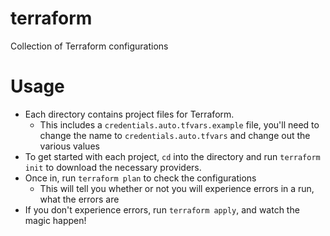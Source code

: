 # terraform
Collection of Terraform configurations

# Usage

 - Each directory contains project files for Terraform.
   - This includes a `credentials.auto.tfvars.example` file, you'll need to change the name to `credentials.auto.tfvars` and change out the various values
 - To get started with each project, `cd` into the directory and run `terraform init` to download the necessary providers.
 - Once in, run `terraform plan` to check the configurations
   - This will tell you whether or not you will experience errors in a run, what the errors are
 - If you don't experience errors, run `terraform apply`, and watch the magic happen!